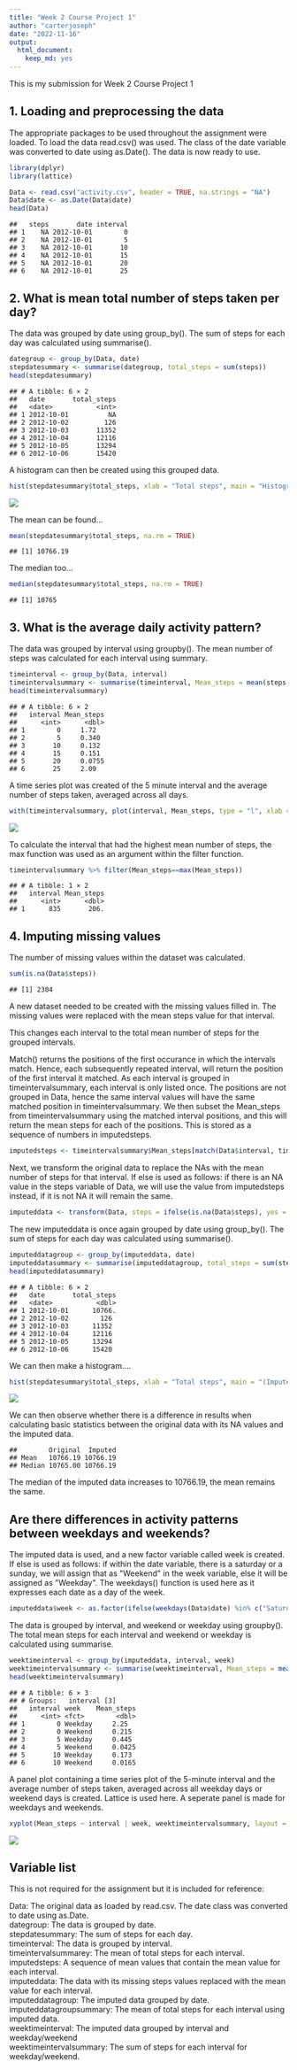 ```yaml
---
title: "Week 2 Course Project 1"
author: "carterjoseph"
date: "2022-11-16"
output: 
  html_document: 
    keep_md: yes
---
```


This is my submission for Week 2 Course Project 1

## 1. Loading and preprocessing the data

The appropriate packages to be used throughout the assignment were loaded. To load the data read.csv() was used. The class of the date variable was converted to date using as.Date(). The data is now ready to use. 


```r
library(dplyr)
library(lattice)
```


```r
Data <- read.csv("activity.csv", header = TRUE, na.strings = "NA")
Data$date <- as.Date(Data$date)
head(Data)
```

```
##   steps       date interval
## 1    NA 2012-10-01        0
## 2    NA 2012-10-01        5
## 3    NA 2012-10-01       10
## 4    NA 2012-10-01       15
## 5    NA 2012-10-01       20
## 6    NA 2012-10-01       25
```

## 2. What is mean total number of steps taken per day?

The data was grouped by date using group_by(). The sum of steps for each day was calculated using summarise().


```r
dategroup <- group_by(Data, date)
stepdatesummary <- summarise(dategroup, total_steps = sum(steps))
head(stepdatesummary)
```

```
## # A tibble: 6 × 2
##   date       total_steps
##   <date>           <int>
## 1 2012-10-01          NA
## 2 2012-10-02         126
## 3 2012-10-03       11352
## 4 2012-10-04       12116
## 5 2012-10-05       13294
## 6 2012-10-06       15420
```
A histogram can then be created using this grouped data.


```r
hist(stepdatesummary$total_steps, xlab = "Total steps", main = "Histogram of total number of steps taken each day")
```

![](Courseproject1_files/figure-html/unnamed-chunk-4-1.png)<!-- -->

The mean can be found...


```r
mean(stepdatesummary$total_steps, na.rm = TRUE)
```

```
## [1] 10766.19
```
The median too...

```r
median(stepdatesummary$total_steps, na.rm = TRUE)
```

```
## [1] 10765
```

## 3. What is the average daily activity pattern?

The data was grouped by interval using groupby(). The mean number of steps was calculated for each interval using summary. 


```r
timeinterval <- group_by(Data, interval)
timeintervalsummary <- summarise(timeinterval, Mean_steps = mean(steps, na.rm = TRUE))
head(timeintervalsummary)
```

```
## # A tibble: 6 × 2
##   interval Mean_steps
##      <int>      <dbl>
## 1        0     1.72  
## 2        5     0.340 
## 3       10     0.132 
## 4       15     0.151 
## 5       20     0.0755
## 6       25     2.09
```

A time series plot was created of the 5 minute interval and the average number of steps taken, averaged across all days. 


```r
with(timeintervalsummary, plot(interval, Mean_steps, type = "l", xlab = "Interval", ylab = "Mean steps", main = "Average number of steps per five minute interval"))
```

![](Courseproject1_files/figure-html/unnamed-chunk-8-1.png)<!-- -->

To calculate the interval that had the highest mean number of steps, the max function was used as an argument within the filter function. 


```r
timeintervalsummary %>% filter(Mean_steps==max(Mean_steps)) 
```

```
## # A tibble: 1 × 2
##   interval Mean_steps
##      <int>      <dbl>
## 1      835       206.
```
## 4. Imputing missing values

The number of missing values within the dataset was calculated.


```r
sum(is.na(Data$steps))
```

```
## [1] 2304
```

A new dataset needed to be created with the missing values filled in. The missing values were replaced with the mean steps value for that interval.

This changes each interval to the total mean number of steps for the grouped intervals.

Match() returns the positions of the first occurance in which the intervals match. Hence, each subsequently repeated interval, will return the position of the first interval it matched. As each interval is grouped in timeintervalsummary, each interval is only listed once. The positions are not grouped in Data, hence the same interval values will have the same matched position in timeintervalsummary. We then subset the Mean_steps from timeintervalsummary using the matched interval positions, and this will return the mean steps for each of the positions. This is stored as a sequence of numbers in imputedsteps. 


```r
imputedsteps <- timeintervalsummary$Mean_steps[match(Data$interval, timeintervalsummary$interval)]
```

Next, we transform the original data to replace the NAs with the mean number of steps for that interval. If else is used as follows: if there is an NA value in the steps variable of Data, we will use the value from imputedsteps instead, if it is not NA it will remain the same. 


```r
imputeddata <- transform(Data, steps = ifelse(is.na(Data$steps), yes = imputedsteps, no = Data$steps))
```

The new imputeddata is once again grouped by date using group_by(). The sum of steps for each day was calculated using summarise().


```r
imputeddatagroup <- group_by(imputeddata, date)
imputeddatasummary <- summarise(imputeddatagroup, total_steps = sum(steps))
head(imputeddatasummary)
```

```
## # A tibble: 6 × 2
##   date       total_steps
##   <date>           <dbl>
## 1 2012-10-01      10766.
## 2 2012-10-02        126 
## 3 2012-10-03      11352 
## 4 2012-10-04      12116 
## 5 2012-10-05      13294 
## 6 2012-10-06      15420
```

We can then make a histogram....


```r
hist(stepdatesummary$total_steps, xlab = "Total steps", main = "(Imputed) Histogram of total number of steps taken each day")
```

![](Courseproject1_files/figure-html/unnamed-chunk-14-1.png)<!-- -->

We can then observe whether there is a difference in results when calculating basic statistics between the original data with its NA values and the imputed data. 


```
##        Original  Imputed
## Mean   10766.19 10766.19
## Median 10765.00 10766.19
```

The median of the imputed data increases to 10766.19, the mean remains the same. 


## Are there differences in activity patterns between weekdays and weekends?

The imputed data is used, and a new factor variable called week is created. If else is used as follows: if within the date variable, there is a saturday or a sunday, we will assign that as "Weekend" in the week variable, else it will be assigned as "Weekday". The weekdays() function is used here as it expresses each date as a day of the week. 


```r
imputeddata$week <- as.factor(ifelse(weekdays(Data$date) %in% c("Saturday", "Sunday"), yes = "Weekend", no =  "Weekday"))
```

The data is grouped by interval, and weekend or weekday using groupby(). The total mean steps for each interval and weekend or weekday is calculated using summarise.


```r
weektimeinterval <- group_by(imputeddata, interval, week)
weektimeintervalsummary <- summarise(weektimeinterval, Mean_steps = mean(steps, na.rm = TRUE))
head(weektimeintervalsummary)
```

```
## # A tibble: 6 × 3
## # Groups:   interval [3]
##   interval week    Mean_steps
##      <int> <fct>        <dbl>
## 1        0 Weekday     2.25  
## 2        0 Weekend     0.215 
## 3        5 Weekday     0.445 
## 4        5 Weekend     0.0425
## 5       10 Weekday     0.173 
## 6       10 Weekend     0.0165
```

A panel plot containing a time series plot of the 5-minute interval and the average number of steps taken, averaged across all weekday days or weekend days is created. Lattice is used here. A seperate panel is made for weekdays and weekends.


```r
xyplot(Mean_steps ~ interval | week, weektimeintervalsummary, layout = c(1,2), type = "l", ylab = "Number of steps", main = "Average number of steps per five minute interval")
```

![](Courseproject1_files/figure-html/unnamed-chunk-18-1.png)<!-- -->

## Variable list

This is not required for the assignment but it is included for reference: <p>

Data: The original data as loaded by read.csv. The date class was converted to date using as.Date. <br>
dategroup: The data is grouped by date. <br>
stepdatesummary: The sum of steps for each day. <br> 
timeinterval: The data is grouped by interval. <br>
timeintervalsummarey: The mean of total steps for each interval. <br>
imputedsteps: A sequence of mean values that contain the mean value for each interval. <br>
imputeddata: The data with its missing steps values replaced with the mean value for each interval. <br>
imputeddatagroup: The imputed data grouped by date. <br>
imputeddatagroupsummary: The mean of total steps for each interval using imputed data. <br>
weektimeinterval: The imputed data grouped by interval and weekday/weekend <br>
weektimeintervalsummary: The sum of steps for each interval for weekday/weekend. <br>

